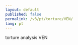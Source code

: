 ```yaml
---
layout: default
published: false
permalink: /v3/pt/torture/VEN/
lang: pt
---
```


torture analysis VEN
